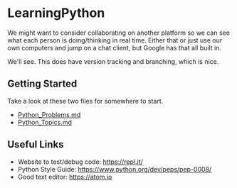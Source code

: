 # LearningPython

We might want to consider collaborating on another platform so we can see what each person is doing/thinking in real time. Either that or just use our own computers and jump on a chat client, but Google has that all built in.

We'll see. This does have version tracking and branching, which is nice.


## Getting Started

Take a look at these two files for somewhere to start.
* [Python_Problems.md](https://github.com/curly-journey/LearningPython/blob/master/Python_Problems.md "Challenge Problems")
* [Python_Topics.md](https://github.com/curly-journey/LearningPython/blob/master/Python_Topics.md "Further study topics")

## Useful Links

 * Website to test/debug code: https://repl.it/
 * Python Style Guide: https://www.python.org/dev/peps/pep-0008/
 * Good text editor: https://atom.io
